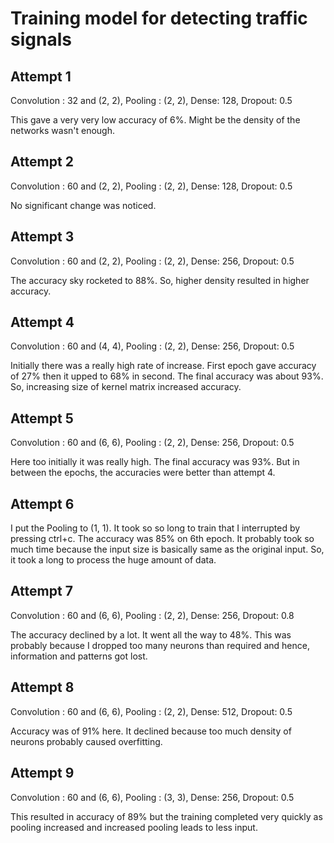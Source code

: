 # Training model for detecting traffic signals

## Attempt 1 

Convolution : 32 and (2, 2), Pooling : (2, 2), Dense: 128, Dropout: 0.5

This gave a very very low accuracy of 6%. Might be the density of the networks wasn't enough.



## Attempt 2

Convolution : 60 and (2, 2),  Pooling : (2, 2), Dense: 128, Dropout: 0.5

No significant change was noticed. 


## Attempt 3

Convolution : 60 and (2, 2), Pooling : (2, 2), Dense: 256, Dropout: 0.5

The accuracy sky rocketed to 88%. So, higher density resulted in higher accuracy.


## Attempt 4

Convolution : 60 and (4, 4), Pooling : (2, 2), Dense: 256, Dropout: 0.5

Initially there was a really high rate of increase. First epoch gave accuracy of 27% then it upped to 68% in second. The final accuracy was about 93%. So, increasing size of kernel matrix increased accuracy.



## Attempt 5

Convolution : 60 and (6, 6), Pooling : (2, 2), Dense: 256, Dropout: 0.5

Here too initially it was really high. The final accuracy was 93%. But in between the epochs, the accuracies were better than attempt 4.


## Attempt 6

I put the Pooling to (1, 1). It took so so long to train that I interrupted by pressing ctrl+c. The accuracy was 85% on 6th epoch. It probably took so much time because the input size is basically same as the original input. So, it took a long to process the huge amount of data.



## Attempt 7

Convolution : 60 and (6, 6), Pooling : (2, 2), Dense: 256, Dropout: 0.8

The accuracy declined by a lot. It went all the way to 48%. This was probably because I dropped too many neurons than required and hence, information and patterns got lost.


## Attempt 8

Convolution : 60 and (6, 6), Pooling : (2, 2), Dense: 512, Dropout: 0.5


Accuracy was of 91% here. It declined because too much density of neurons probably caused overfitting. 


## Attempt 9

Convolution : 60 and (6, 6), Pooling : (3, 3), Dense: 256, Dropout: 0.5

This resulted in accuracy of 89% but the training completed very quickly as pooling increased and increased pooling leads to less input.







